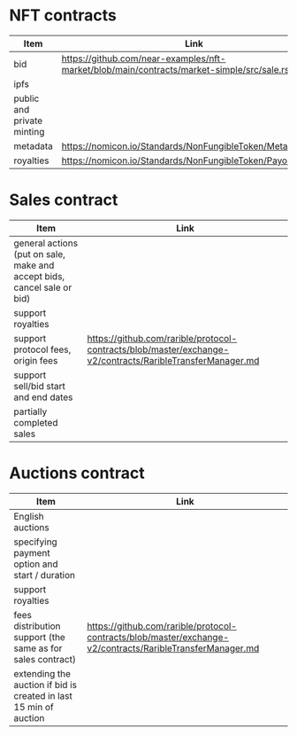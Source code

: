 # NFT contracts
| Item | Link |
| --- | --- |
| bid | https://github.com/near-examples/nft-market/blob/main/contracts/market-simple/src/sale.rs#L6-L9
| ipfs |
| public and private minting |
| metadata | https://nomicon.io/Standards/NonFungibleToken/Metadata.html
| royalties | https://nomicon.io/Standards/NonFungibleToken/Payout.html

# Sales contract
| Item | Link |
| --- | --- |
| general actions (put on sale, make and accept bids, cancel sale or bid) |
| support royalties |
| support protocol fees, origin fees | https://github.com/rarible/protocol-contracts/blob/master/exchange-v2/contracts/RaribleTransferManager.md |
| support sell/bid start and end dates |
| partially completed sales |

# Auctions contract
| Item | Link |
| --- | --- |
| English auctions ||
| specifying payment option and start / duration||
| support royalties ||
| fees distribution support (the same as for sales contract) | https://github.com/rarible/protocol-contracts/blob/master/exchange-v2/contracts/RaribleTransferManager.md |
| extending the auction if bid is created in last 15 min of auction||
